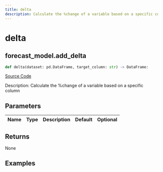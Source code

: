 ```yaml
---
title: delta
description: Calculate the %change of a variable based on a specific column
---
```

# delta

## forecast_model.add_delta

```python
def delta(dataset: pd.DataFrame, target_column: str) -> DataFrame:
```
[Source Code](https://github.com/OpenBB-finance/OpenBBTerminal/tree/main/openbb_terminal/forecast/forecast_model.py#L322)

Description: Calculate the %change of a variable based on a specific column

## Parameters

| Name | Type | Description | Default | Optional |
| ---- | ---- | ----------- | ------- | -------- |

## Returns

None

## Examples

